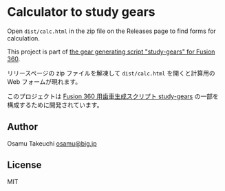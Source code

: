 # Calculator to study gears

Open `dist/calc.html` in the zip file on the Releases page to find forms for calculation.

This project is part of <a href="https://github.com/osamutake/fusion360-study-gears">the gear generating script "study-gears" for Fusion 360</a>.


リリースページの zip ファイルを解凍して `dist/calc.html` を開くと計算用の Web フォームが現れます。

このプロジェクトは <a href="https://github.com/osamutake/fusion360-study-gears">Fusion 360 用歯車生成スクリプト study-gears</a> の一部を構成するために開発されています。

## Author

Osamu Takeuchi <osamu@big.jp>

## License

MIT
